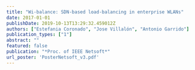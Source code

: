 ```yaml
---
title: "Wi-balance: SDN-based load-balancing in enterprise WLANs"
date: 2017-01-01
publishDate: 2019-10-13T13:29:32.459012Z
authors: ["Estefania Coronado", "Jose Villalón", "Antonio Garrido"]
publication_types: ["1"]
abstract: ""
featured: false
publication: "*Proc. of IEEE Netsoft*"
url_poster: 'PosterNetsoft_v3.pdf'
---
```


